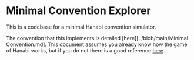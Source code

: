 # Minimal Convention Explorer
This is a codebase for a minimal Hanabi convention simulator. 

The convention that this implements is detailed [here][../blob/main/Minimal Convention.md]. This document assumes you already know how the game of Hanabi works, but if you do not there is a good reference [here](https://github.com/hanabi/hanabi.github.io/blob/main/misc/rules.md).